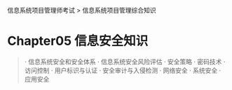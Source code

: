 信息系统项目管理师考试 > 信息系统项目管理综合知识

# Chapter05 信息安全知识

> · 信息系统安全和安全体系 
> · 信息系统安全风险评估 
> · 安全策略 
> · 密码技术 
> · 访问控制 
> · 用户标识与认证 
> · 安全审计与入侵检测 
> · 网络安全 
> · 系统安全 
> · 应用安全 
